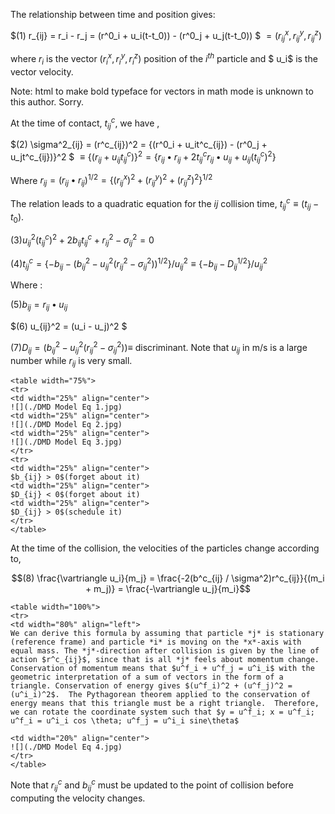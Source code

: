 

The relationship between time and position gives:


$(1) r_{ij} = r_i - r_j = (r^0_i + u_i(t-t_0)) - (r^0_j + u_j(t-t_0)) $
 $= (r^x_{ij}, r^y_{ij}, r^z_{ij})$

  
where $r_i$ is the vector $(r^x_i, r^y_i, r^z_i)$ position of the $i^{th}$ particle and $ u_i$ is the vector velocity.  

Note: html to make bold typeface for vectors in math mode is unknown to this author. Sorry.

At the time of contact, $t^c_{ij}$, we have ,


$(2) \sigma^2_{ij} = (r^c_{ij})^2 = \{(r^0_i + u_it^c_{ij}) - (r^0_j + u_jt^c_{ij})\}^2 $
 $\equiv \{(r_{ij} + u_{ij}t^c_{ij})\}^2 = \{r_{ij} \bullet r_{ij} + 2t^c_{ij}r_{ij} \bullet u_{ij} + u_{ij}(t^c_{ij})^2\}$


Where $r_{ij} = (r_{ij} \bullet r_{ij})^{1/2} = \{ (r^x_{ij})^2 + (r^y_{ij})^2 + (r^z_{ij})^2 \}^{1/2}$


The relation leads to a quadratic equation for the *ij* collision time, $t^c_{ij} \equiv (t_{ij} - t_0)$.


$(3) u^2_{ij}(t^c_{ij})^2 + 2b_{ij}t^c_{ij} + r^2_{ij} - \sigma^2_{ij} = 0$

$(4) t^c_{ij} = \{-b_{ij} - (b^2_{ij} - u^2_{ij}(r^2_{ij} - \sigma^2_{ij}))^{1/2} \} / u^2_{ij} \equiv \{-b_{ij} - D^{1/2}_{ij}\} / u^2_{ij}$


Where :

$(5) b_{ij} = r_{ij} \bullet u_{ij}$


$(6) u_{ij}^2 = (u_i - u_j)^2 $ 


$(7) D_{ij} = (b^2_{ij} - u^2_{ij}(r^2_{ij} - \sigma^2_{ij})) \equiv$ discriminant.  Note that $u_{ij}$ in m/s is a large number while $r_{ij}$ is very small.


```
<table width="75%">
<tr>
<td width="25%" align="center">
![](./DMD Model Eq 1.jpg)
<td width="25%" align="center">
![](./DMD Model Eq 2.jpg)
<td width="25%" align="center">
![](./DMD Model Eq 3.jpg)
</tr>
<tr>
<td width="25%" align="center">
$b_{ij} > 0$(forget about it)
<td width="25%" align="center">
$D_{ij} < 0$(forget about it)
<td width="25%" align="center">
$D_{ij} > 0$(schedule it)
</tr>
</table>
```

At the time of the collision, the velocities of the particles change according to,


$$(8) \frac{\vartriangle u_i}{m_j} = \frac{-2(b^c_{ij} / \sigma^2)r^c_{ij}}{(m_i + m_j)} = \frac{-\vartriangle u_j}{m_i}$$

```
<table width="100%">
<tr>
<td width="80%" align="left">
We can derive this formula by assuming that particle *j* is stationary (reference frame) and particle *i* is moving on the *x*-axis with equal mass. The *j*-direction after collision is given by the line of action $r^c_{ij}$, since that is all *j* feels about momentum change.  Conservation of momentum means that $u^f_i + u^f_j = u^i_i$ with the geometric interpretation of a sum of vectors in the form of a triangle. Conservation of energy gives $(u^f_i)^2 + (u^f_j)^2 = (u^i_i)^2$.  The Pythagorean theorem applied to the conservation of energy means that this triangle must be a right triangle.  Therefore, we can rotate the coordinate system such that $y = u^f_i; x = u^f_i; u^f_i = u^i_i cos \theta; u^f_j = u^i_i sine\theta$

<td width="20%" align="center">
![](./DMD Model Eq 4.jpg)
</tr>
</table>
```

Note that $r^c_{ij}$ and $b^c_{ij}$ must be updated to the point of collision before computing the velocity changes.